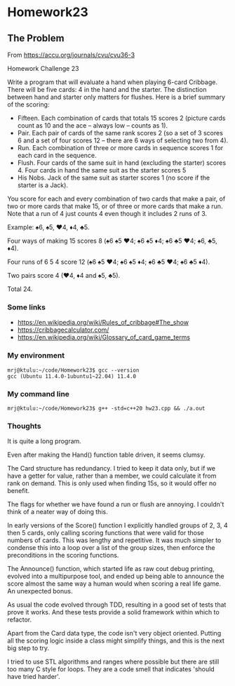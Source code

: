 # Homework23

## The Problem

From https://accu.org/journals/cvu/cvu36-3

Homework Challenge 23

Write a program that will evaluate a hand when playing 6-card Cribbage. There will be five cards: 4 in the hand and the starter. The distinction between hand and starter only matters for flushes. Here is a brief summary of the scoring:

* Fifteen. Each combination of cards that totals 15 scores 2 (picture cards count as 10 and the ace – always low – counts as 1).
* Pair. Each pair of cards of the same rank scores 2 (so a set of 3 scores 6 and a set of four scores 12 – there are 6 ways of selecting two from 4).
* Run. Each combination of three or more cards in sequence scores 1 for each card in the sequence.
* Flush. Four cards of the same suit in hand (excluding the starter) scores 4.
Four cards in hand the same suit as the starter scores 5
* His Nobs. Jack of the same suit as starter scores 1 (no score if the starter is a Jack).

You score for each and every combination of two cards that make a pair, of two or more cards that make 15, or of three or more cards that make a run. Note that a run of 4 just counts 4 even though it includes 2 runs of 3.

Example: ♠6, ♠5, ♥4, ♦4, ♣5.

Four ways of making 15 scores 8 (♠6 ♠5 ♥4; ♠6 ♠5 ♦4; ♠6 ♣5 ♥4; ♠6, ♣5, ♦4).

Four runs of 6 5 4 score 12 (♠6 ♠5 ♥4; ♠6 ♠5 ♦4; ♠6 ♣5 ♥4; ♠6 ♣5 ♦4).

Two pairs score 4 (♥4, ♦4 and ♠5, ♣5).

Total 24.


### Some links

* https://en.wikipedia.org/wiki/Rules_of_cribbage#The_show
* https://cribbagecalculator.com/
* https://en.wikipedia.org/wiki/Glossary_of_card_game_terms

### My environment
```
mrj@ktulu:~/code/Homework23$ gcc --version
gcc (Ubuntu 11.4.0-1ubuntu1~22.04) 11.4.0
```

### My command line
```
mrj@ktulu:~/code/Homework23$ g++ -std=c++20 hw23.cpp && ./a.out
```

### Thoughts

It is quite a long program.

Even after making the Hand() function table driven, it seems clumsy.

The Card structure has redundancy. I tried to keep it data only, but if we have a getter for value, rather than a member,
we could calculate it from rank on demand. This is only used when finding 15s, so it would offer no benefit.

The flags for whether we have found a run or flush are annoying. I couldn't think of a neater way of doing this.

In early versions of the Score() function I explicitly handled groups of 2, 3, 4 then 5 cards,
only calling scoring functions that were valid for those numbers of cards.
This was lengthy and repetitive. It was much simpler to condense this into a loop over a list of the group sizes, then enforce the preconditions in
the scoring functions.

The Announce() function, which started life as raw cout debug printing, evolved into a multipurpose tool, and ended up being able to announce the score almost the same way a human would when scoring a real life game. An unexpected bonus.

As usual the code evolved through TDD, resulting in a good set of tests that prove it works. And these tests provide a solid framework within which to refactor.

Apart from the Card data type, the code isn't very object oriented. Putting all the scoring logic inside a class might simplify things, and this is the next big step to try.

I tried to use STL algorithms and ranges where possible but there are still too many C style for loops. They are a code smell that indicates 'should have tried harder'.



